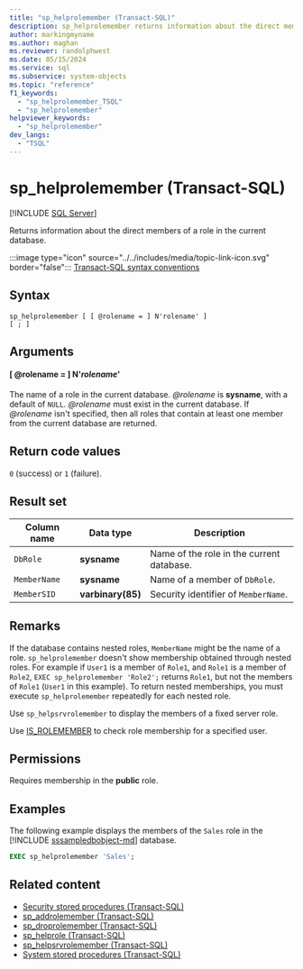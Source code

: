 ```yaml
---
title: "sp_helprolemember (Transact-SQL)"
description: sp_helprolemember returns information about the direct members of a role in the current database.
author: markingmyname
ms.author: maghan
ms.reviewer: randolphwest
ms.date: 05/15/2024
ms.service: sql
ms.subservice: system-objects
ms.topic: "reference"
f1_keywords:
  - "sp_helprolemember_TSQL"
  - "sp_helprolemember"
helpviewer_keywords:
  - "sp_helprolemember"
dev_langs:
  - "TSQL"
---
```

# sp_helprolemember (Transact-SQL)

[!INCLUDE [SQL Server](../../includes/applies-to-version/sqlserver.md)]

Returns information about the direct members of a role in the current database.

:::image type="icon" source="../../includes/media/topic-link-icon.svg" border="false"::: [Transact-SQL syntax conventions](../../t-sql/language-elements/transact-sql-syntax-conventions-transact-sql.md)

## Syntax

```syntaxsql
sp_helprolemember [ [ @rolename = ] N'rolename' ]
[ ; ]
```

## Arguments

#### [ @rolename = ] N'*rolename*'

The name of a role in the current database. *@rolename* is **sysname**, with a default of `NULL`. *@rolename* must exist in the current database. If *@rolename* isn't specified, then all roles that contain at least one member from the current database are returned.

## Return code values

`0` (success) or `1` (failure).

## Result set

| Column name | Data type | Description |
| --- | --- | --- |
| `DbRole` | **sysname** | Name of the role in the current database. |
| `MemberName` | **sysname** | Name of a member of `DbRole`. |
| `MemberSID` | **varbinary(85)** | Security identifier of `MemberName`. |

## Remarks

If the database contains nested roles, `MemberName` might be the name of a role. `sp_helprolemember` doesn't show membership obtained through nested roles. For example if `User1` is a member of `Role1`, and `Role1` is a member of `Role2`, `EXEC sp_helprolemember 'Role2';` returns `Role1`, but not the members of `Role1` (`User1` in this example). To return nested memberships, you must execute `sp_helprolemember` repeatedly for each nested role.

Use `sp_helpsrvrolemember` to display the members of a fixed server role.

Use [IS_ROLEMEMBER](../../t-sql/functions/is-rolemember-transact-sql.md) to check role membership for a specified user.

## Permissions

Requires membership in the **public** role.

## Examples

The following example displays the members of the `Sales` role in the [!INCLUDE [sssampledbobject-md](../../includes/sssampledbobject-md.md)] database.

```sql
EXEC sp_helprolemember 'Sales';
```

## Related content

- [Security stored procedures (Transact-SQL)](security-stored-procedures-transact-sql.md)
- [sp_addrolemember (Transact-SQL)](sp-addrolemember-transact-sql.md)
- [sp_droprolemember (Transact-SQL)](sp-droprolemember-transact-sql.md)
- [sp_helprole (Transact-SQL)](sp-helprole-transact-sql.md)
- [sp_helpsrvrolemember (Transact-SQL)](sp-helpsrvrolemember-transact-sql.md)
- [System stored procedures (Transact-SQL)](system-stored-procedures-transact-sql.md)
